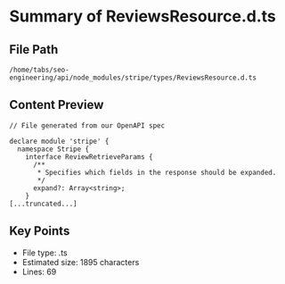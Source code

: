 # Summary of ReviewsResource.d.ts
  
## File Path
`/home/tabs/seo-engineering/api/node_modules/stripe/types/ReviewsResource.d.ts`

## Content Preview
```
// File generated from our OpenAPI spec

declare module 'stripe' {
  namespace Stripe {
    interface ReviewRetrieveParams {
      /**
       * Specifies which fields in the response should be expanded.
       */
      expand?: Array<string>;
    }
[...truncated...]
```

## Key Points
- File type: .ts
- Estimated size: 1895 characters
- Lines: 69
